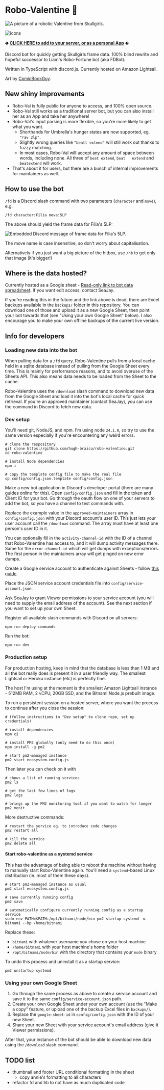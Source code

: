 # Robo-Valentine 💉

![A picture of a robotic Valentine from Skullgirls.](./images/robo_valentine.png)

![icons](https://skillicons.dev/icons?i=ts,discordjs,aws)

**🢂 [CLICK HERE to add to your server, or as a personal App](https://discord.com/oauth2/authorize?client_id=1374926026668249168) 🢀**

Discord bot for quickly getting Skullgirls frame data. 100% blind rewrite and
hopeful successor to Liam's Robo-Fortune bot (aka FDBot).

Written in TypeScript with discord.js. Currently hosted on Amazon Lightsail.

Art by [ComicBookGuy](https://x.com/comicbookguy209).

## New shiny improvements

- Robo-Val is fully public for anyone to access, and 100% open source.
- Robo-Val still works as a traditional server bot, but you can also install her
  as an App and take her anywhere!
- Robo-Val's input parsing is more flexible, so you're more likely to get what
  you want.
  - Shorthands for Umbrella's hunger states are now supported, eg. `"rav 2lp"`.
  - Slightly wrong queries like `"beatt extend"` will still work out thanks to
    fuzzy matching.
  - In most cases, Robo-Val will accept any amount of space between words,
    including none. All three of `beat extend`, `beat   extend`  and `beatextend`
    will work.
- That's about it for users, but there are a bunch of internal improvements for
  maintainers as well.

## How to use the bot

`/fd` is a Discord slash command with two parameters (`character` and `move`),
e.g.

```plaintext
/fd character:Filia move:5LP
```

The above should yield the frame data for Filia's 5LP:

![Embedded Discord message of frame data for Filia's 5LP.](./images/example_invocation.png)

The move name is case insensitive, so don't worry about capitalisation.

Alternatively if you just want a big picture of the hitbox, use `/hb` to get only that image
(it's bigger!)

## Where is the data hosted?

Currently hosted as a Google sheet -
[Read-only link to bot data spreadsheet](https://docs.google.com/spreadsheets/d/1WinMvGxS65707Uh2C0-VmDwXVTdav-DEI29j4OyJWXw/edit?usp=sharing).
If you want edit access, contact SeaJay.

If you're reading this in the future and the link above is dead, there are Excel
backups available in the `backups/` folder in this repository. You can download
one of those and upload it as a new Google Sheet, then point your bot towards
that (see "Using your own Google Sheet" below). I also encourage you to make
your own offline backups of the current live version.

## Info for developers

### Loading new data into the bot

When pulling data for a `/fd` query, Robo-Valentine pulls from a local cache
held in a sqlite database instead of pulling from the Google Sheet every time.
This is mainly for performance reasons, and to avoid overuse of the Sheets API.
This also means data needs to be loaded from the Sheet to the cache.

Robo-Valentine uses the `/download` slash command to download new data from the
Google Sheet and load it into the bot's local cache for quick retrieval. If
you're an approved maintainer (contact SeaJay), you can use the command in
Discord to fetch new data.

### Dev setup

You'll need git, NodeJS, and npm. I'm using node `24.1.0`, so try to use the
same version especially if you're encountering any weird errors.

```shell
# clone the respository
git clone https://github.com/hugh-braico/robo-valentine.git
cd robo-valentine

# install Node dependencies
npm i

# copy the template config file to make the real file
cp config/config.json.template config/config.json
```

Make a new bot application in Discord's developer portal (there are many guides
online for this). Open `config/config.json` and fill in the token and Client ID
for your bot. Go through the oauth flow on one of your servers to add the bot,
so you have a channel to test commands with.

Replace the example value in the `approved-maintainers` array in
`config/config.json` with your Discord account's user ID. This just lets your
user account call the `/download` command. The array must have at least one
person's user ID in it.

You can optionally fill in the `activity-channel-id` with the ID of a channel
that Robo-Valentine has access to, and it will dump activity messages there.
Same for the `error-channel-id` which will get dumps with exceptions/errors. The
first person in the maintainers array will get pinged on new error dumps.

Create a Google service account to authenticate against Sheets - follow
[this guide](https://theoephraim.github.io/node-google-spreadsheet/#/guides/authentication).

Place the JSON service account credentials file into
`config/service-account.json`.

Ask SeaJay to grant Viewer permissions to your service account (you will need
to supply the email address of the account). See the next section if you want
to set up your own Sheet.

Register all available slash commands with Discord on all servers:

```shell
npm run deploy-commands
```

Run the bot:

```shell
npm run dev
```

### Production setup

For production hosting, keep in mind that the database is less than 1 MB and
all the bot really does is present it in a user friendly way. The smallest
Lightsail or Heroku instance (etc) is perfectly fine.

The host I'm using at the moment is the smallest Amazon Lightsail instance -
512MB RAM, 2 vCPU, 20GB SSD, and the Bitnami Node.js prebuilt image.

To run a persistent session on a hosted server, where you want the process to
continue after you close the session:

```shell
# (follow instructions in "Dev setup" to clone repo, set up credentials)

# install dependencies
npm ci

# install PM2 globally (only need to do this once)
npm install -g pm2

# start pm2-managed instance
pm2 start ecosystem.config.js
```

Then later you can check on it with

```shell
# shows a list of running services
pm2 ls

# get the last few lines of logs
pm2 logs

# brings up the PM2 monitoring tool if you want to watch for longer
pm2 monit
```

More destructive commands:

```shell
# restart the service eg. to introduce code changes
pm2 restart all

# kill the service
pm2 delete all
```

#### Start robo-valentine as a systemd service

This has the advantage of being able to reboot the machine without having to
manually start Robo-Valentine again. You'll need a `systemd`-based Linux
distribution (ie. most of them these days).

```shell
# start pm2-managed instance as usual
pm2 start ecosystem.config.js

# save currently running config
pm2 save

# automatically configure currently running config as a startup service
sudo env PATH=$PATH:/opt/bitnami/node/bin pm2 startup systemd -u bitnami --hp /home/bitnami
```

Replace these:

- `bitnami` with whatever username you chose on your host machine
- `/home/bitnami` with your host machine's home folder
- `/opt/bitnami/node/bin` with the directory that contains your `node` binary

To undo this process and uninstall it as a startup service:

```shell
pm2 unstartup systemd
```

### Using your own Google Sheet

1. Go through the same process as above to create a service account and save it
   to the same `config/service-account.json` path.
1. Create your own Google Sheet under your own account (use the "Make a copy"
   feature, or upload one of the backup Excel files in `backups/`).
1. Replace the `google-sheet-id` in `config/config.json` with the ID of your new
   Sheet.
1. Share your new Sheet with your service account's email address (give it
   Viewer permissions).

After that, your instance of the bot should be able to download new data using
the `/download` slash command.

## TODO list

- thumbnail and footer URL conditional formatting in the sheet
  - copy annie's formatting to all characters
- refactor fd and hb to not have as much duplicated code